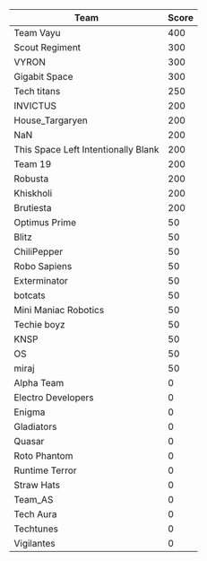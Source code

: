 |Team|Score|
|---|---|
|Team Vayu|400|
|Scout Regiment|300|
|VYRON|300|
|Gigabit Space|300|
|Tech titans|250|
|INVICTUS|200|
|House_Targaryen|200|
|NaN|200|
|This Space Left Intentionally Blank|200|
|Team 19|200|
|Robusta|200|
|Khiskholi|200|
|Brutiesta|200|
|Optimus Prime|50|
|Blitz|50|
|ChiliPepper|50|
|Robo Sapiens|50|
|Exterminator|50|
|botcats|50|
|Mini Maniac Robotics|50|
|Techie boyz|50|
|KNSP|50|
|OS|50|
|miraj|50|
|Alpha Team|0|
|Electro Developers|0|
|Enigma|0|
|Gladiators|0|
|Quasar|0|
|Roto Phantom|0|
|Runtime Terror|0|
|Straw Hats|0|
|Team_AS|0|
|Tech Aura|0|
|Techtunes|0|
|Vigilantes|0|
